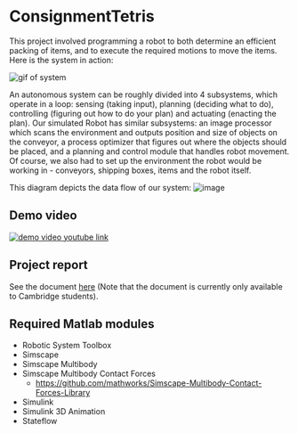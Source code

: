 # ConsignmentTetris

This project involved programming a robot to both determine an efficient packing of items, and to execute the required motions to move the items. Here is the system in action:

![gif of system](https://user-images.githubusercontent.com/29378769/117544134-33d57000-b020-11eb-83fd-386b17f7aa43.gif)

An autonomous system can be roughly divided into 4 subsystems, which operate in a loop: sensing (taking input), planning (deciding what to do), controlling (figuring out how to do your plan) and actuating (enacting the plan). Our simulated Robot has similar subsystems: an image processor which scans the environment and outputs position and size of objects on the conveyor, a process optimizer that figures out where the objects should be placed, and a planning and control module that handles robot movement. Of course, we also had to set up the environment the robot would be working in - conveyors, shipping boxes, items and the robot itself.

This diagram depicts the data flow of our system:
![image](https://user-images.githubusercontent.com/29378769/135134984-d66f059c-a489-4d8d-909a-e28231b01c0d.png)



## Demo video

[![demo video youtube link](https://img.youtube.com/vi/xn7uCO0on6M/0.jpg)](https://www.youtube.com/watch?v=YJBlpAK8cyE)

## Project report

See the document [here](https://docs.google.com/document/d/1DVAbLG0-JVYs8TGfxziGwzxtoarIRItUwqf9t5kM0Cs) (Note that the document is currently only available to Cambridge students).

## Required Matlab modules
 - Robotic System Toolbox
 - Simscape
 - Simscape Multibody
 - Simscape Multibody Contact Forces
     - https://github.com/mathworks/Simscape-Multibody-Contact-Forces-Library 
 - Simulink
 - Simulink 3D Animation
 - Stateflow
